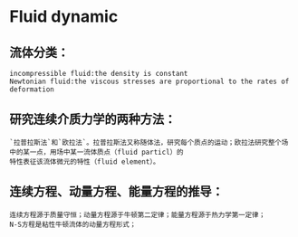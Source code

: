 
# Fluid dynamic
## 流体分类：
	incompressible fluid:the density is constant
	Newtonian fluid:the viscous stresses are proportional to the rates of deformation
## 研究连续介质力学的两种方法：
	`拉普拉斯法`和`欧拉法`。拉普拉斯法又称随体法，研究每个质点的运动；欧拉法研究整个场中的某一点，用场中某一流体质点（fluid particl）的
	特性表征该流体微元的特性（fluid element）。
## 连续方程、动量方程、能量方程的推导：
	连续方程源于质量守恒；动量方程源于牛顿第二定律；能量方程源于热力学第一定律；
	N-S方程是粘性牛顿流体的动量方程形式；
	
	
	
	
